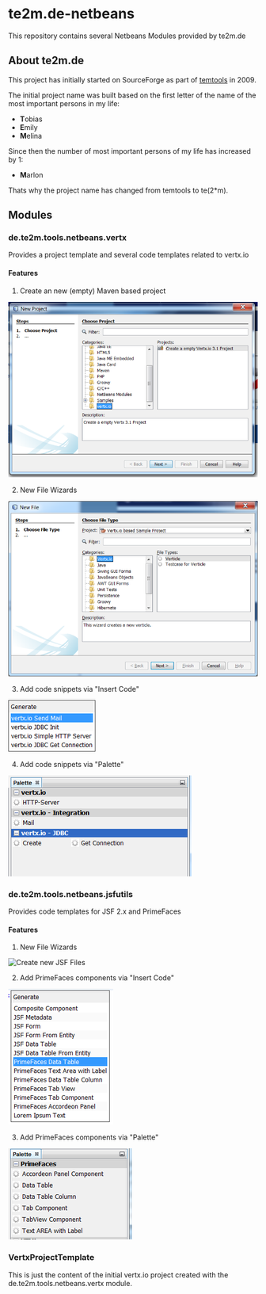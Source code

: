 # te2m.de-netbeans
This repository contains several Netbeans Modules provided by te2m.de

## About te2m.de

This project has initially started on SourceForge as part of [temtools](http://temtools.sf.net) in 2009. 

The initial project name was built based on the first letter of the name of the most important persons in my life:
* **T**obias
* **E**mily
* **M**elina

Since then the number of most important persons of my life has increased by 1: 

* **M**arlon

Thats why the project name has changed from temtools to te(2*m).
  

## Modules


### de.te2m.tools.netbeans.vertx

Provides a project template and several code templates related to vertx.io

#### Features

1. Create an new (empty) Maven based project

![Create new Project](img/NewProject.png)

2. New File Wizards

![Create new Java Files](img/VNewFile.png)

3. Add code snippets via "Insert Code"

![Insert Code](img/VInsertCode.png)

4. Add code snippets via "Palette"

![Insert Code](img/VPalette.png)

### de.te2m.tools.netbeans.jsfutils

Provides code templates for JSF 2.x and PrimeFaces

#### Features

1. New File Wizards 

![Create new JSF Files](img/JSFNewFile)

2. Add PrimeFaces components via "Insert Code"

![Insert Code](img/PFInsertCode.png)

3. Add PrimeFaces components via "Palette"

![Insert Code](img/PFPalette.png)


### VertxProjectTemplate

This is just the content of the initial vertx.io project created with the de.te2m.tools.netbeans.vertx module.

